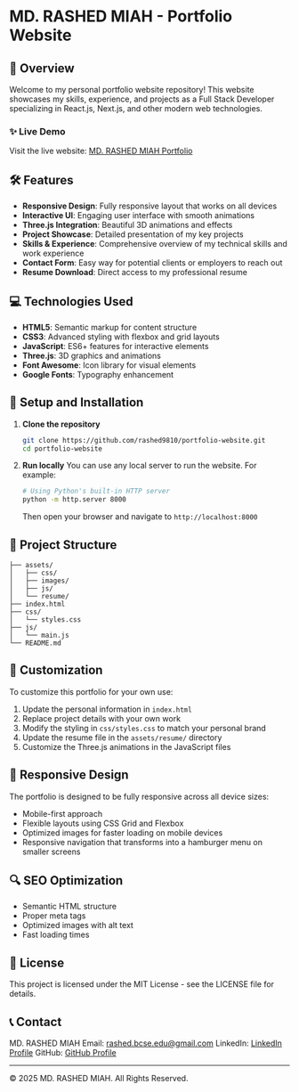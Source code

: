 # MD. RASHED MIAH - Portfolio Website

## 🚀 Overview

Welcome to my personal portfolio website repository! This website showcases my skills, experience, and projects as a Full Stack Developer specializing in React.js, Next.js, and other modern web technologies.

### ✨ Live Demo

Visit the live website: [MD. RASHED MIAH Portfolio](https://md-rashed-miah-portfolio.netlify.app/) 

## 🛠️ Features

- **Responsive Design**: Fully responsive layout that works on all devices
- **Interactive UI**: Engaging user interface with smooth animations
- **Three.js Integration**: Beautiful 3D animations and effects
- **Project Showcase**: Detailed presentation of my key projects
- **Skills & Experience**: Comprehensive overview of my technical skills and work experience
- **Contact Form**: Easy way for potential clients or employers to reach out
- **Resume Download**: Direct access to my professional resume

## 💻 Technologies Used

- **HTML5**: Semantic markup for content structure
- **CSS3**: Advanced styling with flexbox and grid layouts
- **JavaScript**: ES6+ features for interactive elements
- **Three.js**: 3D graphics and animations
- **Font Awesome**: Icon library for visual elements
- **Google Fonts**: Typography enhancement

## 🔧 Setup and Installation

1. **Clone the repository**

   ```bash
   git clone https://github.com/rashed9810/portfolio-website.git
   cd portfolio-website
   ```

2. **Run locally**
   You can use any local server to run the website. For example:
   ```bash
   # Using Python's built-in HTTP server
   python -m http.server 8000
   ```
   Then open your browser and navigate to `http://localhost:8000`

## 📂 Project Structure

```
├── assets/
│   ├── css/
│   ├── images/
│   ├── js/
│   └── resume/
├── index.html
├── css/
│   └── styles.css
├── js/
│   └── main.js
└── README.md
```

## 🎨 Customization

To customize this portfolio for your own use:

1. Update the personal information in `index.html`
2. Replace project details with your own work
3. Modify the styling in `css/styles.css` to match your personal brand
4. Update the resume file in the `assets/resume/` directory
5. Customize the Three.js animations in the JavaScript files

## 📱 Responsive Design

The portfolio is designed to be fully responsive across all device sizes:

- Mobile-first approach
- Flexible layouts using CSS Grid and Flexbox
- Optimized images for faster loading on mobile devices
- Responsive navigation that transforms into a hamburger menu on smaller screens

## 🔍 SEO Optimization

- Semantic HTML structure
- Proper meta tags
- Optimized images with alt text
- Fast loading times

## 📄 License

This project is licensed under the MIT License - see the LICENSE file for details.

## 📞 Contact

MD. RASHED MIAH
Email: rashed.bcse.edu@gmail.com
LinkedIn: [LinkedIn Profile](https://www.linkedin.com/in/your-linkedin)
GitHub: [GitHub Profile](https://github.com/your-github)

---

© 2025 MD. RASHED MIAH. All Rights Reserved.
